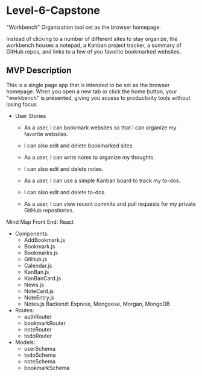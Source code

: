 # Level-6-Capstone
"Workbench" Organization tool set as the browser homepage.


Instead of clicking to a number of different sites to stay organize, the workbench houses a notepad, a Kanban project tracker, a summary of GitHub repos, and links to a few of you favorite bookmarked websites.

## MVP Description

This is a single page app that is intended to be set as the browser homepage.  When you open a new tab or click the home button, your "workbench" is presented, giving you access to productivity tools without losing focus.

- User Stories
    * As a user, I can bookmark websites so that i can organize my favorite websites.
    * I can also edit and delete bookmarked sites.
    
    * As a user, I can write notes to organize my thoughts.
    * I can also edit and delete notes.
    
    * As a user, I can use a simple Kanban board to track my to-dos.
    * I can also edit and delete to-dos.
    
    * As a user, I can view recent commits and pull requests for my private GitHub repositories.
    
Mind Map
Front End:  React
 - Components:
    * AddBookmark.js
    * Bookmark.js
    * Bookmarks.js
    * GitHub.js
    * Calendar.js
    * KanBan.js
    * KanBanCard.js
    * News.js
    * NoteCard.js
    * NoteEntry.js
    * Notes.js
Backend:  Express, Mongoose, Morgan, MongoDB
- Routes:
	* authRouter
	* bookmarkRouter
	* noteRouter
	* todoRouter
- Models:
	* userSchema
  * todoSchema
  * noteSchema
  * bookmarkSchema

